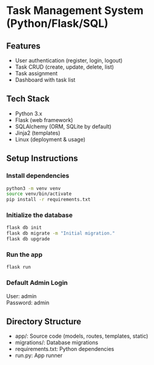 # Task Management System (Python/Flask/SQL)

## Features
- User authentication (register, login, logout)
- Task CRUD (create, update, delete, list)
- Task assignment
- Dashboard with task list

## Tech Stack
- Python 3.x
- Flask (web framework)
- SQLAlchemy (ORM, SQLite by default)
- Jinja2 (templates)
- Linux (deployment & usage)

## Setup Instructions

### Install dependencies
```bash
python3 -m venv venv
source venv/bin/activate
pip install -r requirements.txt
```

### Initialize the database
```bash
flask db init
flask db migrate -m "Initial migration."
flask db upgrade
```

### Run the app
```bash
flask run
```

### Default Admin Login
User: admin  
Password: admin

## Directory Structure
- app/: Source code (models, routes, templates, static)
- migrations/: Database migrations
- requirements.txt: Python dependencies
- run.py: App runner